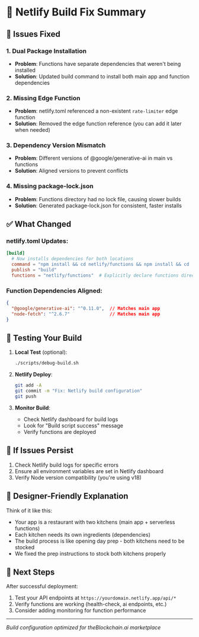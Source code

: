 # 🚀 Netlify Build Fix Summary

## 🎯 Issues Fixed

### 1. **Dual Package Installation**
- **Problem**: Functions have separate dependencies that weren't being installed
- **Solution**: Updated build command to install both main app and function dependencies

### 2. **Missing Edge Function**
- **Problem**: netlify.toml referenced a non-existent `rate-limiter` edge function
- **Solution**: Removed the edge function reference (you can add it later when needed)

### 3. **Dependency Version Mismatch**
- **Problem**: Different versions of @google/generative-ai in main vs functions
- **Solution**: Aligned versions to prevent conflicts

### 4. **Missing package-lock.json**
- **Problem**: Functions directory had no lock file, causing slower builds
- **Solution**: Generated package-lock.json for consistent, faster installs

## ✅ What Changed

### netlify.toml Updates:
```toml
[build]
  # Now installs dependencies for both locations
  command = "npm install && cd netlify/functions && npm install && cd ../.. && npm run build"
  publish = "build"
  functions = "netlify/functions"  # Explicitly declare functions directory
```

### Function Dependencies Aligned:
```json
{
  "@google/generative-ai": "^0.11.0",  // Matches main app
  "node-fetch": "^2.6.7"               // Matches main app
}
```

## 🧪 Testing Your Build

1. **Local Test** (optional):
   ```bash
   ./scripts/debug-build.sh
   ```

2. **Netlify Deploy**:
   ```bash
   git add -A
   git commit -m "Fix: Netlify build configuration"
   git push
   ```

3. **Monitor Build**:
   - Check Netlify dashboard for build logs
   - Look for "Build script success" message
   - Verify functions are deployed

## 🚨 If Issues Persist

1. Check Netlify build logs for specific errors
2. Ensure all environment variables are set in Netlify dashboard
3. Verify Node version compatibility (you're using v18)

## 🎨 Designer-Friendly Explanation

Think of it like this:
- Your app is a restaurant with two kitchens (main app + serverless functions)
- Each kitchen needs its own ingredients (dependencies)
- The build process is like opening day prep - both kitchens need to be stocked
- We fixed the prep instructions to stock both kitchens properly

## 📝 Next Steps

After successful deployment:
1. Test your API endpoints at `https://yourdomain.netlify.app/api/*`
2. Verify functions are working (health-check, ai endpoints, etc.)
3. Consider adding monitoring for function performance

---
*Build configuration optimized for theBlockchain.ai marketplace*
